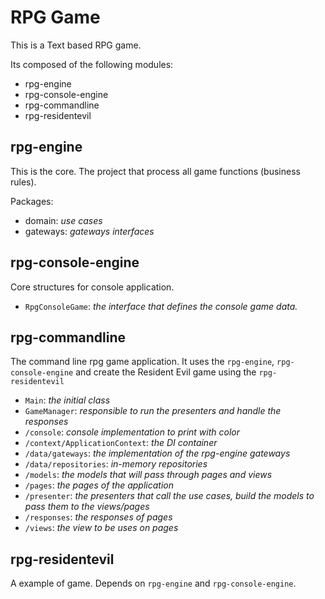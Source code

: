 # RPG Game

This is a Text based RPG game.

Its composed of the following modules:

- rpg-engine
- rpg-console-engine
- rpg-commandline
- rpg-residentevil
    
    
## rpg-engine

This is the core. The project that process all game functions (business rules).

Packages:

- domain: *use cases*
- gateways: *gateways interfaces*

## rpg-console-engine

Core structures for console application.

- `RpgConsoleGame`: *the interface that defines the console game data.*

## rpg-commandline

The command line rpg game application. It uses the `rpg-engine`, `rpg-console-engine` and create the Resident Evil game using the `rpg-residentevil`

- `Main`: *the initial class*
- `GameManager`: *responsible to run the presenters and handle the responses*
- `/console`: *console implementation to print with color*
- `/context/ApplicationContext`: *the DI container*
- `/data/gateways`: *the implementation of the rpg-engine gateways*
- `/data/repositories`: *in-memory repositories*
- `/models`:  *the models that will pass through pages and views*
- `/pages`: *the pages of the application*
- `/presenter`: *the presenters that call the use cases, build the models to pass them to the views/pages*
- `/responses`: *the responses of pages*
- `/views`: *the view to be uses on pages*

## rpg-residentevil

A example of game. Depends on `rpg-engine` and `rpg-console-engine`.

